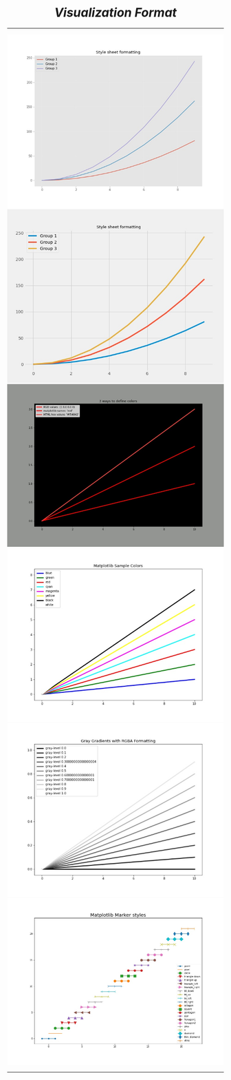 <i><h1 align='center'>Visualization Format</h1></i>
<hr>

<img src='1. Visualization Format Plots/13_plot.jpg'><img src='1. Visualization Format Plots/14_plot.jpg'>
<img src='1. Visualization Format Plots/nine_plot.jpg'><img src='1. Visualization Format Plots/ten_plot.jpg'>
<img src='1. Visualization Format Plots/eleven_plot.jpg'><img src='1. Visualization Format Plots/twelve_plot.jpg'>
<hr>

